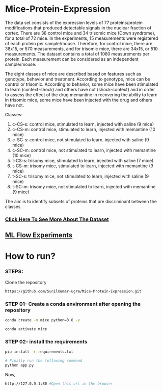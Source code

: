 # Mice-Protein-Expression

The data set consists of the expression levels of 77 proteins/protein modifications that produced detectable signals in the nuclear fraction of cortex. There are 38 control mice and 34 trisomic mice (Down syndrome), for a total of 72 mice. In the experiments, 15 measurements were registered of each protein per sample/mouse. Therefore, for control mice, there are 38x15, or 570 measurements, and for trisomic mice, there are 34x15, or 510 measurements. The dataset contains a total of 1080 measurements per protein. Each measurement can be considered as an independent sample/mouse.



The eight classes of mice are described based on features such as genotype, behavior and treatment. According to genotype, mice can be control or trisomic. According to behavior, some mice have been stimulated to learn (context-shock) and others have not (shock-context) and in order to assess the effect of the drug memantine in recovering the ability to learn in trisomic mice, some mice have been injected with the drug and others have not.

Classes:
1. c-CS-s: control mice, stimulated to learn, injected with saline (9 mice)
2. c-CS-m: control mice, stimulated to learn, injected with memantine (10 mice)
3. c-SC-s: control mice, not stimulated to learn, injected with saline (9 mice)
4. c-SC-m: control mice, not stimulated to learn, injected with memantine (10 mice)
5. t-CS-s: trisomy mice, stimulated to learn, injected with saline (7 mice)
6. t-CS-m: trisomy mice, stimulated to learn, injected with memantine (9 mice)
7. t-SC-s: trisomy mice, not stimulated to learn, injected with saline (9 mice)
8. t-SC-m: trisomy mice, not stimulated to learn, injected with memantine (9 mice)

The aim is to identify subsets of proteins that are discriminant between the classes.

### [Click Here To See More About The Dataset]( https://archive.ics.uci.edu/dataset/342/mice+protein+expression)   
##  [ML Flow Experiments](https://dagshub.com/SunilKumar-ugra/Mice-Protein-Expression.mlflow/)






# How to run?
### STEPS:

Clone the repository

```bash
https://github.com/SunilKumar-ugra/Mice-Protein-Expression.git
```
### STEP 01- Create a conda environment after opening the repository

```bash
conda create -n mice python=3.8 -y
```

```bash
conda activate mice
```


### STEP 02- install the requirements
```bash
pip install -r requirements.txt
```

```bash
# Finally run the following command
python app.py
```

Now,
```bash
http://127.0.0.1:80 #Open this url in the browser
``` 
